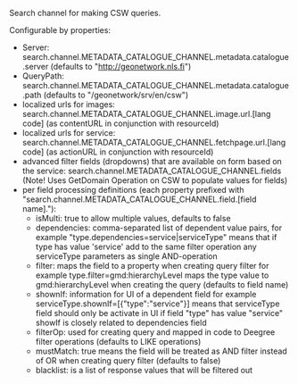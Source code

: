  Search channel for making CSW queries.

 Configurable by properties:
 - Server: search.channel.METADATA_CATALOGUE_CHANNEL.metadata.catalogue.server (defaults to "http://geonetwork.nls.fi")
 - QueryPath: search.channel.METADATA_CATALOGUE_CHANNEL.metadata.catalogue.path (defaults to "/geonetwork/srv/en/csw")
 - localized urls for images: search.channel.METADATA_CATALOGUE_CHANNEL.image.url.[lang code] (as contentURL in conjunction with resourceId)
 - localized urls for service: search.channel.METADATA_CATALOGUE_CHANNEL.fetchpage.url.[lang code] (as actionURL in conjunction with resourceId)
 - advanced filter fields (dropdowns) that are available on form based on the service:
      search.channel.METADATA_CATALOGUE_CHANNEL.fields (Note! Uses GetDomain Operation on CSW to populate values for fields)
 - per field processing definitions (each property prefixed with "search.channel.METADATA_CATALOGUE_CHANNEL.field.[field name]."):
      - isMulti: true to allow multiple values, defaults to false
      - dependencies: comma-separated list of dependent value pairs, for example "type.dependencies=service|serviceType" means that if type has
          value 'service' add to the same filter operation any serviceType parameters as single AND-operation
      - filter: maps the field to a property when creating query filter for example type.filter=gmd:hierarchyLevel maps the type value to gmd:hierarchyLevel when creating the query (defaults to field name)
      - shownIf: information for UI of a dependent field for example serviceType.shownIf=[{"type":"service"}] means that serviceType field should only be activate in UI if field "type" has value "service"
          showIf is closely related to dependencies field
      - filterOp: used for creating query and mapped in code to Deegree filter operations (defaults to LIKE operations)
      - mustMatch: true means the field will be treated as AND filter instead of OR when creating query filter (defaults to false)
      - blacklist: is a list of response values that will be filtered out

